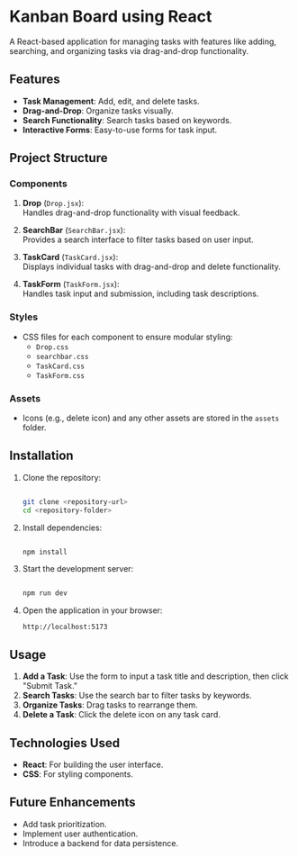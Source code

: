 
# Kanban Board using React

A React-based application for managing tasks with features like adding, searching, and organizing tasks via drag-and-drop functionality.

## Features

- **Task Management**: Add, edit, and delete tasks.
- **Drag-and-Drop**: Organize tasks visually.
- **Search Functionality**: Search tasks based on keywords.
- **Interactive Forms**: Easy-to-use forms for task input.

## Project Structure

### Components

1. **Drop** (`Drop.jsx`):  
   Handles drag-and-drop functionality with visual feedback.
   
2. **SearchBar** (`SearchBar.jsx`):  
   Provides a search interface to filter tasks based on user input.

3. **TaskCard** (`TaskCard.jsx`):  
   Displays individual tasks with drag-and-drop and delete functionality.

4. **TaskForm** (`TaskForm.jsx`):  
   Handles task input and submission, including task descriptions.

### Styles

- CSS files for each component to ensure modular styling:
  - `Drop.css`
  - `searchbar.css`
  - `TaskCard.css`
  - `TaskForm.css`

### Assets

- Icons (e.g., delete icon) and any other assets are stored in the `assets` folder.

## Installation

1. Clone the repository:
   ```bash

   git clone <repository-url>
   cd <repository-folder>

   ```

2. Install dependencies:
   ```bash

   npm install

   ```

3. Start the development server:
   ```bash

   npm run dev
   ```

4. Open the application in your browser:
   ```
   http://localhost:5173
   ```

## Usage

1. **Add a Task**: Use the form to input a task title and description, then click "Submit Task."
2. **Search Tasks**: Use the search bar to filter tasks by keywords.
3. **Organize Tasks**: Drag tasks to rearrange them.
4. **Delete a Task**: Click the delete icon on any task card.

## Technologies Used

- **React**: For building the user interface.
- **CSS**: For styling components.

## Future Enhancements

- Add task prioritization.
- Implement user authentication.
- Introduce a backend for data persistence.

